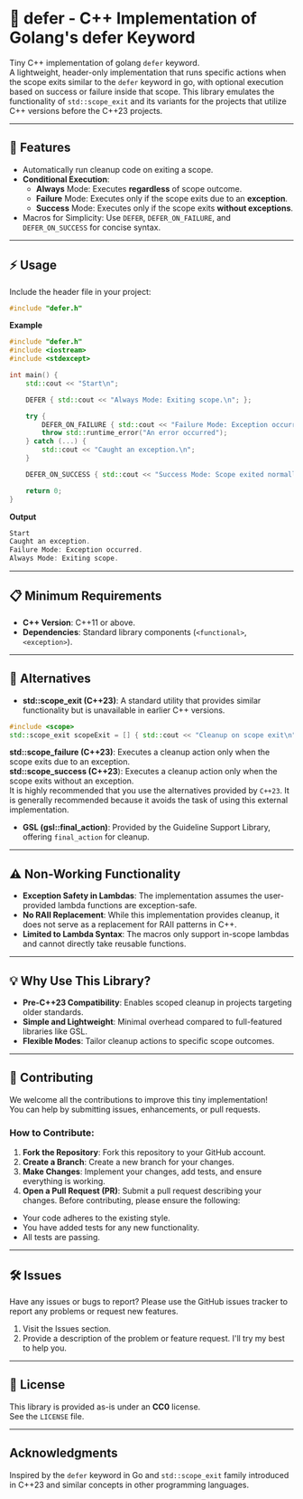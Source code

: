 # 🧹 defer - C++ Implementation of Golang's defer Keyword
Tiny C++ implementation of golang `defer` keyword. <br>
A lightweight, header-only implementation that runs specific actions when the scope exits similar to the `defer` keyword in go, with optional execution based on success or failure inside that scope. This library emulates the functionality of `std::scope_exit` and its variants for the projects that utilize C++ versions before the C++23 projects. 

---
## 🌟 **Features**
* Automatically run cleanup code on exiting a scope.
* **Conditional Execution**:
  * **Always** Mode: Executes **regardless** of scope outcome.
  * **Failure** Mode: Executes only if the scope exits due to an **exception**.
  * **Success** Mode: Executes only if the scope exits **without exceptions**.
* Macros for Simplicity: Use `DEFER`, `DEFER_ON_FAILURE`, and `DEFER_ON_SUCCESS` for concise syntax.

---
## ⚡ **Usage**
Include the header file in your project:
```cpp
#include "defer.h"
```
**Example**
```cpp
#include "defer.h"
#include <iostream>
#include <stdexcept>

int main() {
    std::cout << "Start\n";

    DEFER { std::cout << "Always Mode: Exiting scope.\n"; };

    try {
        DEFER_ON_FAILURE { std::cout << "Failure Mode: Exception occurred.\n"; };
        throw std::runtime_error("An error occurred");
    } catch (...) {
        std::cout << "Caught an exception.\n";
    }

    DEFER_ON_SUCCESS { std::cout << "Success Mode: Scope exited normally.\n"; };

    return 0;
}
```
**Output**
```cpp
Start
Caught an exception.
Failure Mode: Exception occurred.
Always Mode: Exiting scope.
```

---
## 📋 **Minimum Requirements**
* **C++ Version**: C++11 or above.
* **Dependencies**: Standard library components (`<functional>`, `<exception>`).

---
## 🔄 **Alternatives**
* **std::scope_exit (C++23)**: A standard utility that provides similar functionality but is unavailable in earlier C++ versions.
```cpp
#include <scope>
std::scope_exit scopeExit = [] { std::cout << "Cleanup on scope exit\n"; };
```
**std::scope_failure (C++23)**: Executes a cleanup action only when the scope exits due to an exception. <br>
**std::scope_success (C++23**): Executes a cleanup action only when the scope exits without an exception. <br>
It is highly recommended that you use the alternatives provided by `C++23`. It is generally recommended because it avoids the task of using this external implementation.
* **GSL (gsl::final_action)**: Provided by the Guideline Support Library, offering `final_action` for cleanup.

---
## ⚠️ **Non-Working Functionality**
* **Exception Safety in Lambdas**: The implementation assumes the user-provided lambda functions are exception-safe.
* **No RAII Replacement**: While this implementation provides cleanup, it does not serve as a replacement for RAII patterns in C++.
* **Limited to Lambda Syntax**: The macros only support in-scope lambdas and cannot directly take reusable functions.

---
## 💡 **Why Use This Library?**
* **Pre-C++23 Compatibility**: Enables scoped cleanup in projects targeting older standards.
* **Simple and Lightweight**: Minimal overhead compared to full-featured libraries like GSL.
* **Flexible Modes**: Tailor cleanup actions to specific scope outcomes.

---
## 🤝 **Contributing**
We welcome all the contributions to improve this tiny implementation! <br>
You can help by submitting issues, enhancements, or pull requests.

### How to Contribute:
1. **Fork the Repository**: Fork this repository to your GitHub account.
2. **Create a Branch**: Create a new branch for your changes.
3. **Make Changes**: Implement your changes, add tests, and ensure everything is working.
4. **Open a Pull Request (PR)**: Submit a pull request describing your changes.
Before contributing, please ensure the following:
* Your code adheres to the existing style.
* You have added tests for any new functionality.
* All tests are passing.
---

## 🛠️ Issues
Have any issues or bugs to report? Please use the GitHub issues tracker to report any problems or request new features. <br>
1. Visit the Issues section.
2. Provide a description of the problem or feature request.
I'll try my best to help you.

---
## 📝 License
This library is provided as-is under an **CC0** license. <br>
See the `LICENSE` file. <br>

---
## Acknowledgments
Inspired by the `defer` keyword in Go and `std::scope_exit` family introduced in C++23 and similar concepts in other programming languages.

